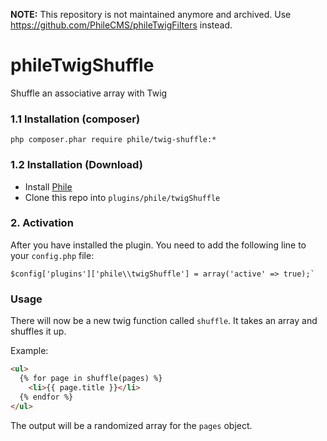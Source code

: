 **NOTE:** This repository is not maintained anymore and archived. Use https://github.com/PhileCMS/phileTwigFilters instead.

phileTwigShuffle
===================

Shuffle an associative array with Twig

### 1.1 Installation (composer)
```
php composer.phar require phile/twig-shuffle:*
```
### 1.2 Installation (Download)

* Install [Phile](https://github.com/PhileCMS/Phile)
* Clone this repo into `plugins/phile/twigShuffle`

### 2. Activation

After you have installed the plugin. You need to add the following line to your `config.php` file:

```
$config['plugins']['phile\\twigShuffle'] = array('active' => true);`
```

### Usage

There will now be a new twig function called `shuffle`. It takes an array and shuffles it up.

Example:

```html
<ul>
  {% for page in shuffle(pages) %}
    <li>{{ page.title }}</li>
  {% endfor %}
</ul>
```

The output will be a randomized array for the `pages` object.

